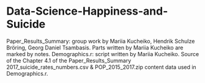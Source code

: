 # Data-Science-Happiness-and-Suicide
Paper_Results_Summary: group work by Mariia Kucheiko, Hendrik Schulze Bröring, Georg Daniel Tsambasis. Parts written by Mariia Kucheiko are marked by notes. 
Demographics.r: script written by Mariia Kucheiko. Source of the Chapter 4.1 of the Paper_Results_Summary
2017_suicide_rates_numbers.csv & POP_2015_2017.zip content data used in Demographics.r.
